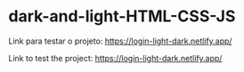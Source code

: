 # dark-and-light-HTML-CSS-JS

Link para testar o projeto: https://login-light-dark.netlify.app/

Link to test the project: https://login-light-dark.netlify.app/

